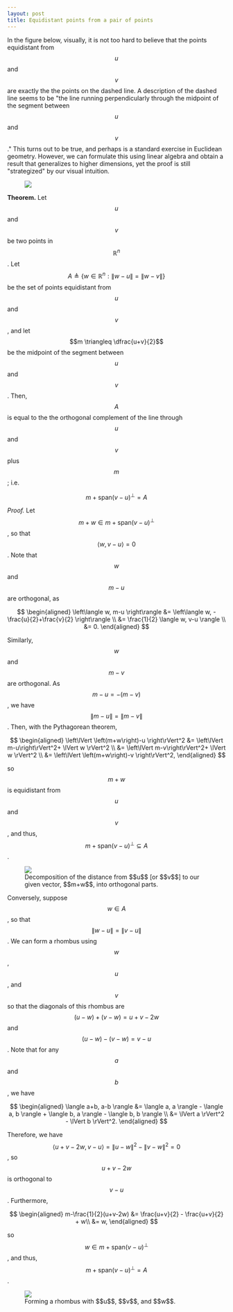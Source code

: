 ```yaml
---
layout: post
title: Equidistant points from a pair of points
---
```


In the figure below, visually, 
it is not too hard to believe that the points
equidistant from $$u$$ and $$v$$ are exactly the 
the points on the dashed line. A description of the dashed line 
seems to be "the line running perpendicularly through the midpoint 
of the segment between $$u$$ and $$v$$." This turns out to be 
true, and perhaps is a standard exercise in Euclidean geometry. 
However, we can formulate this using linear algebra and obtain 
a result that generalizes to higher dimensions, yet the
proof is still "strategized" by our visual intuition.

<figure>
    <img src="/assets/line-equidistant.svg">
</figure>

**Theorem.** Let $$u$$ and $$v$$ be two points in $$\mathbb{R}^n$$.
Let $$A \triangleq \{ w \in \mathbb{R}^n : \lVert w-u \rVert = \lVert w-v \rVert\}$$
be the set of points equidistant from $$u$$ and $$v$$,
and let $$m \triangleq \dfrac{u+v}{2}$$ be the midpoint of the segment between $$u$$ and $$v$$. Then,
$$A$$ is equal to the the orthogonal complement of the line through 
$$u$$ and $$v$$ plus $$m$$; i.e.

$$m + \text{span}(v-u)^\bot = A$$

*Proof.* Let $$m+w \in m + \text{span}(v-u)^\bot$$, so that $$\langle w, v-u \rangle = 0$$.
Note that $$w$$ and $$m-u$$ are orthogonal, as

$$
\begin{aligned}
\left\langle w, m-u \right\rangle &= \left\langle w, -\frac{u}{2}+\frac{v}{2} \right\rangle \\
&= \frac{1}{2} \langle w, v-u \rangle \\
&= 0.
\end{aligned}
$$

Similarly, $$w$$ and $$m-v$$ are orthogonal. As $$m-u = -\left(m-v\right)$$,
we have $$\left\lVert m-u \right\rVert = \left\lVert m-v \right\rVert$$. Then, with 
the Pythagorean theorem,

$$
\begin{aligned}
    \left\lVert \left(m+w\right)-u \right\rVert^2 &= \left\lVert m-u\right\rVert^2+ \lVert w \rVert^2 \\ 
    &= \left\lVert m-v\right\rVert^2+ \lVert w \rVert^2 \\
    &= \left\lVert \left(m+w\right)-v \right\rVert^2,
\end{aligned}
$$

so $$m+w$$ is equidistant from $$u$$ and $$v$$, and thus, 
$$m + \text{span}(v-u)^\bot \subseteq A$$.


<figure>
    <img src="/assets/decomposition.svg">
    <figcaption markdown="span">
    Decomposition of the distance from $$u$$ [or $$v$$] to our given
    vector, $$m+w$$, into orthogonal parts.
    </figcaption>
</figure>

Conversely, suppose $$w \in A$$, so that $$\lVert w-u \rVert = \lVert v-u \rVert$$.
We can form a rhombus using $$w$$, $$u$$, and $$v$$ so that the diagonals 
of this rhombus are $$(u-w)+(v-w)=u+v-2w$$ and $$(u-w)-(v-w)=v-u$$. Note 
that for any $$a$$ and $$b$$, we have 

$$
\begin{aligned}
\langle a+b, a-b \rangle &= \langle a, a \rangle - \langle a, b \rangle + \langle b, a \rangle - \langle b, b \rangle \\
&= \lVert a \rVert^2 - \lVert b \rVert^2.
\end{aligned}
$$

Therefore, we have $$\langle u+v-2w, v-u \rangle = \lVert u-w \rVert^2 - \lVert v-w \rVert^2 = 0$$,
so $$u+v-2w$$ is orthogonal to $$v-u$$. Furthermore,

$$
\begin{aligned}
m-\frac{1}{2}(u+v-2w) &= \frac{u+v}{2} - \frac{u+v}{2} + w\\ 
&= w,
\end{aligned}
$$

so $$w \in m+\text{span}(v-u)^\bot$$, and thus, $$m+\text{span}(v-u)^\bot = A$$.

<figure>
    <img src="/assets/rhombus.svg">
    <figcaption markdown="span">
    Forming a rhombus with $$u$$, $$v$$, and $$w$$.
    </figcaption>
</figure>